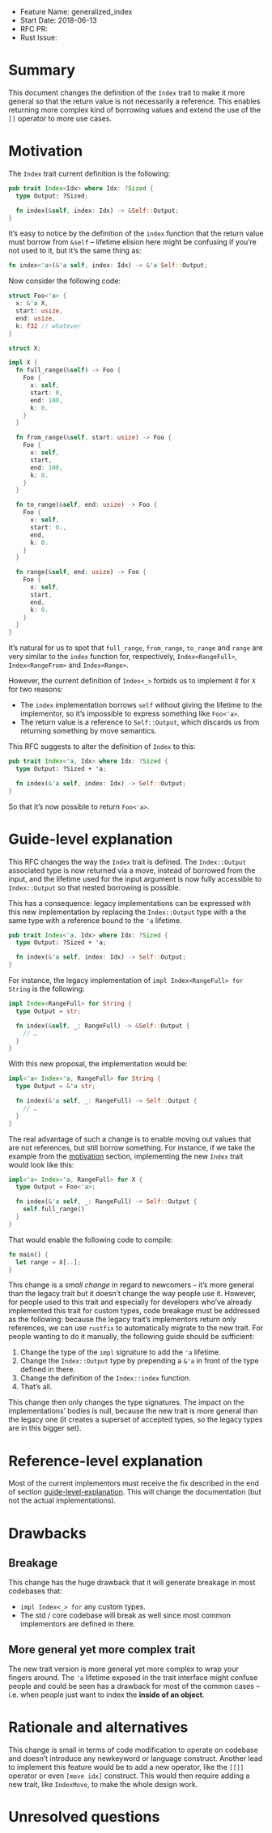 - Feature Name: generalized_index
- Start Date: 2018-06-13
- RFC PR:
- Rust Issue:

# Summary
[summary]: #summary

This document changes the definition of the `Index` trait to make it more general so that the return
value is not necessarily a reference. This enables returning more complex kind of borrowing values
and extend the use of the `[]` operator to more use cases.

# Motivation
[motivation]: #motivation

The `Index` trait current definition is the following:

```rust
pub trait Index<Idx> where Idx: ?Sized {
  type Output: ?Sized;

  fn index(&self, index: Idx) -> &Self::Output;
}
```

It’s easy to notice by the definition of the `index` function that the return value must borrow from
`&self` – lifetime elision here might be confusing if you’re not used to it, but it’s the same thing
as:

```rust
fn index<'a>(&'a self, index: Idx) -> &'a Self::Output;
```

Now consider the following code:

```rust
struct Foo<'a> {
  x: &'a X,
  start: usize,
  end: usize,
  k: f32 // whatever
}

struct X;

impl X {
  fn full_range(&self) -> Foo {
    Foo {
      x: self,
      start: 0,
      end: 100,
      k: 0.
    }
  }

  fn from_range(&self, start: usize) -> Foo {
    Foo {
      x: self,
      start,
      end: 100,
      k: 0.
    }
  }

  fn to_range(&self, end: usize) -> Foo {
    Foo {
      x: self,
      start: 0.,
      end,
      k: 0.
    }
  }

  fn range(&self, end: usize) -> Foo {
    Foo {
      x: self,
      start,
      end,
      k: 0.
    }
  }
}
```

It’s natural for us to spot that `full_range`, `from_range`, `to_range` and `range` are very similar
to the `index` function for, respectively, `Index<RangeFull>`, `Index<RangeFrom>` and
`Index<Range>`.

However, the current definition of `Index<_>` forbids us to implement it for `X` for two reasons:

  - The `index` implementation borrows `self` without giving the lifetime to the implementor, so
    it’s impossible to express something like `Foo<'a>`.
  - The return value is a reference to `Self::Output`, which discards us from returning something by
    move semantics.

This RFC suggests to alter the definition of `Index` to this:

```rust
pub trait Index<'a, Idx> where Idx: ?Sized {
  type Output: ?Sized + 'a;

  fn index(&'a self, index: Idx) -> Self::Output;
}
```

So that it’s now possible to return `Foo<'a>`.

# Guide-level explanation
[guide-level-explanation]: #guide-level-explanation

This RFC changes the way the `Index` trait is defined. The `Index::Output` associated type is now
returned via a move, instead of borrowed from the input, and the lifetime used for the input
argument is now fully accessible to `Index::Output` so that nested borrowing is possible.

This has a consequence: legacy implementations can be expressed with this new implementation by
replacing the `Index::Output` type with a the same type with a reference bound to the `'a` lifetime.

```rust
pub trait Index<'a, Idx> where Idx: ?Sized {
  type Output: ?Sized + 'a;

  fn index(&'a self, index: Idx) -> Self::Output;
}
```

For instance, the legacy implementation of `impl Index<RangeFull> for String` is the following:

```rust
impl Index<RangeFull> for String {
  type Output = str;

  fn index(&self, _: RangeFull) -> &Self::Output {
    // …
  }
}
```

With this new proposal, the implementation would be:

```rust
impl<'a> Index<'a, RangeFull> for String {
  type Output = &'a str;

  fn index(&'a self, _: RangeFull) -> Self::Output {
    // …
  }
}
```

The real advantage of such a change is to enable moving out values that are not references, but
still borrow something. For instance, if we take the example from the [motivation] section,
implementing the new `Index` trait would look like this:

```rust
impl<'a> Index<'a, RangeFull> for X {
  type Output = Foo<'a>;

  fn index(&'a self, _: RangeFull) -> Self::Output {
    self.full_range()
  }
}
```

That would enable the following code to compile:

```rust
fn main() {
  let range = X[..];
}
```

This change is a *small change* in regard to newcomers – it’s more general than the legacy trait but
it doesn’t change the way people use it. However, for people used to this trait and especially for
developers who’ve already implemented this trait for custom types, code breakage must be addressed
as the following: because the legacy trait’s implementors return only references, we can use
`rustfix` to automatically migrate to the new trait. For people wanting to do it manually, the
following guide should be sufficient:

  1. Change the type of the `impl` signature to add the `'a` lifetime.
  2. Change the `Index::Output` type by prepending a `&'a` in front of the type defined in there.
  3. Change the definition of the `Index::index` function.
  4. That’s all.

This change then only changes the type signatures. The impact on the implementations’ bodies is
null, because the new trait is more general than the legacy one (it creates a superset of accepted
types, so the legacy types are in this bigger set).

# Reference-level explanation
[reference-level-explanation]: #reference-level-explanation

Most of the current implementors must receive the fix described in the end of section
[guide-level-explanation]. This will change the documentation (but not the actual implementations).

# Drawbacks
[drawbacks]: #drawbacks

## Breakage

This change has the huge drawback that it will generate breakage in most codebases that:

 - `impl Index<_> for` any custom types.
 - The std / core codebase will break as well since most common implementors are defined in there.

## More general yet more complex trait

The new trait version is more general yet more complex to wrap your fingers around. The `'a`
lifetime exposed in the trait interface might confuse people and could be seen has a drawback for
most of the common cases – i.e. when people just want to index the **inside of an object**.

# Rationale and alternatives
[alternatives]: #alternatives

This change is small in terms of code modification to operate on codebase and doesn’t introduce any
newkeyword or language construct. Another lead to implement this feature would be to add a new
operator, like the `[[]]` operator or even `[move idx]` construct. This would then require adding a
new trait, like `IndexMove`, to make the whole design work.

# Unresolved questions
[unresolved]: #unresolved-questions
